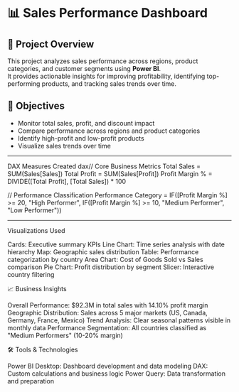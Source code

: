 # 📊 Sales Performance Dashboard

## 📌 Project Overview
This project analyzes sales performance across regions, product categories, and customer segments using **Power BI**.  
It provides actionable insights for improving profitability, identifying top-performing products, and tracking sales trends over time.


## 🎯 Objectives
- Monitor total sales, profit, and discount impact
- Compare performance across regions and product categories
- Identify high-profit and low-profit products
- Visualize sales trends over time

--------------------------------------------------------------------------------------------------------

DAX Measures Created
dax// Core Business Metrics
Total Sales = SUM(Sales[Sales])
Total Profit = SUM(Sales[Profit])
Profit Margin % = DIVIDE([Total Profit], [Total Sales]) * 100

// Performance Classification
Performance Category = 
IF([Profit Margin %] >= 20, "High Performer",
   IF([Profit Margin %] >= 10, "Medium Performer", 
      "Low Performer"))

-------------------------------------------------------------------------------------------
      
Visualizations Used

Cards: Executive summary KPIs
Line Chart: Time series analysis with date hierarchy
Map: Geographic sales distribution
Table: Performance categorization by country
Area Chart: Cost of Goods Sold vs Sales comparison
Pie Chart: Profit distribution by segment
Slicer: Interactive country filtering

📈 Business Insights

Overall Performance: $92.3M in total sales with 14.10% profit margin
Geographic Distribution: Sales across 5 major markets (US, Canada, Germany, France, Mexico)
Trend Analysis: Clear seasonal patterns visible in monthly data
Performance Segmentation: All countries classified as "Medium Performers" (10-20% margin)

🛠️ Tools & Technologies

Power BI Desktop: Dashboard development and data modeling
DAX: Custom calculations and business logic
Power Query: Data transformation and preparation


